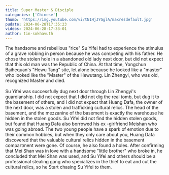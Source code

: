```yaml
---
title: Super Master & Disciple
categories: ['Chinese']
thumb: 'https://img.youtube.com/vi/tN1HjJYGglA/maxresdefault.jpg'
pudate: 2024-06-28T17:35:23
videos: 2024-06-28-17-33-01
author: tin-sokhavuth
---
```

The handsome and rebellious "rice" Su Yifei had to experience the stimulus of a grave robbing in person because he was competing with his father. He chose the stolen hole in a abandoned old lady next door, but did not expect that this old man was the Republic of China. At that time, Yongchun Baihequan's "Hewu Tang" site, let alone because he looked like a "master" who looked like the "Master" of the Hewutang. Lin Zhengyi, who was old, recognized Master and died.
<br/><br/>
Su Yifei was successfully dug next door through Lin Zhengyi's guardianship. I did not expect that I did not dig the real tomb, but dug it to the basement of others, and I did not expect that Huang Dafa, the owner of the next door, was a stolen and trafficking cultural relics. The head of the basement, and the mezzanine of the basement is exactly the warehouse he hidden in the stolen goods. Su Yifei did not find the hidden stolen goods, but found that Huang Dafa also borrowed his ex -girlfriend Meishan who was going abroad. The two young people have a spark of emotion due to their common hobbies, but when they only care about you, Huang Dafa discovered that the valuable cultural relics hidden in the basement compartment were gone. Of course, he also found a holes. After confirming that Mei Shan was in love with a handsome "little brother" who broke in, he concluded that Mei Shan was used, and Su Yifei and others should be a professional stealing gang who specializes in the thief to eat and cut the cultural relics, so he Start chasing Su Yifei to them.